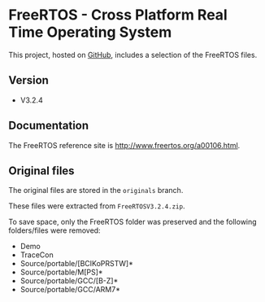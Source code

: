 # FreeRTOS - Cross Platform Real Time Operating System 

This project, hosted on [GitHub](https://github.com/xpacks),
includes a selection of the FreeRTOS files.

## Version

* V3.2.4

## Documentation

The FreeRTOS reference site is
http://www.freertos.org/a00106.html.

## Original files

The original files are stored in the `originals` branch.

These files were extracted from `FreeRTOSV3.2.4.zip`.

To save space, only the FreeRTOS folder was preserved and the following folders/files were removed:

* Demo 
* TraceCon
* Source/portable/[BCIKoPRSTW]* 
* Source/portable/M[PS]* 
* Source/portable/GCC/[B-Z]* 
* Source/portable/GCC/ARM7* 


